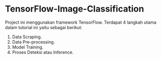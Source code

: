 # TensorFlow-Image-Classification
Project ini menggunakan framework TensorFlow. Terdapat 4 langkah utama dalam tutorial ini yaitu sebagai berikut:
1. Data Scraping.
2. Data Pre-processing.
3. Model Training.
4. Proses Deteksi atau Inference.
